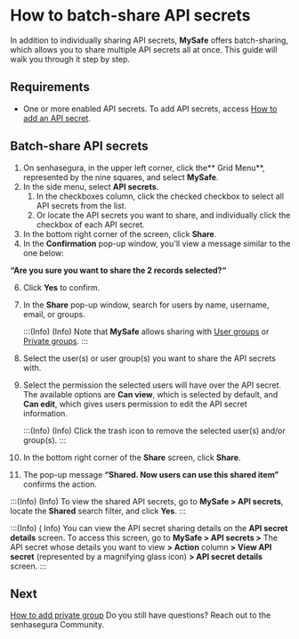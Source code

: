 # How to batch-share API secrets

In addition to individually sharing API secrets, **MySafe** offers batch-sharing, which allows you to share multiple API secrets all at once. This guide will walk you through it step by step.

## Requirements

* One or more enabled API secrets. To add API secrets, access [How to add an API secret](/v3-32/docs/mysafe-api-secret-add).

## Batch-share API secrets

1. On senhasegura, in the upper left corner, click the** Grid Menu**, represented by the nine squares, and select **MySafe**.
2. In the side menu, select **API secrets**.
    1. In the checkboxes column, click the checked checkbox to select all API secrets from the list.
    2. Or locate the API secrets you want to share, and individually click the checkbox of each API secret.
3. In the bottom right corner of the screen, click **Share**.
4. In the **Confirmation** pop-up window, you'll view a message similar to the one below:

**“Are you sure you want to share the 2 records selected?“**


6. Click **Yes** to confirm.
7. In the **Share** pop-up window, search for users by name, username, email, or groups.

    :::(Info) (Info)
    Note that **MySafe** allows sharing with [User groups](/v3-32/docs/administration-user-groups) or [Private groups](/v3-32/docs/mysafe-private-group).
    :::



8. Select the user(s) or user group(s) you want to share the API secrets with.
9. Select the permission the selected users will have over the API secret. The available options are **Can view**, which is selected by default, and **Can edit**, which gives users permission to edit the API secret information.

    :::(Info) (Info)
    Click the trash icon to remove the selected user(s) and/or  group(s).
    :::

10. In the bottom right corner of the **Share** screen, click **Share**.
11. The pop-up message **“Shared. Now users can use this shared item”** confirms the action.


:::(Info) (Info)
To view the shared API secrets, go to **MySafe > API secrets**, locate the **Shared** search filter, and click **Yes**.
:::

:::(Info) ( Info)
You can view the API secret sharing details on the **API secret details** screen. 
To access this screen, go to **MySafe > API secrets >** The API secret whose details you want to view **> Action** column **> View API secret** (represented by a magnifying glass icon) **> API secret details** screen. 
:::




## Next
[How to add private group](/v3-32/docs/mysafe-private-group-add)
Do you still have questions? Reach out to the senhasegura Community.
